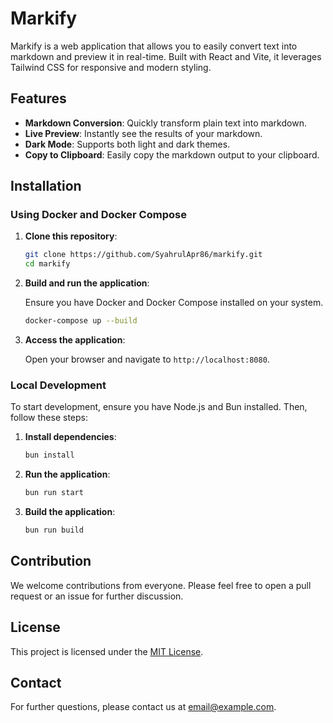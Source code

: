 # Markify

Markify is a web application that allows you to easily convert text into markdown and preview it in real-time. Built with React and Vite, it leverages Tailwind CSS for responsive and modern styling.

## Features

- **Markdown Conversion**: Quickly transform plain text into markdown.
- **Live Preview**: Instantly see the results of your markdown.
- **Dark Mode**: Supports both light and dark themes.
- **Copy to Clipboard**: Easily copy the markdown output to your clipboard.

## Installation

### Using Docker and Docker Compose

1. **Clone this repository**:

   ```bash
   git clone https://github.com/SyahrulApr86/markify.git
   cd markify
   ```

2. **Build and run the application**:

   Ensure you have Docker and Docker Compose installed on your system.

   ```bash
   docker-compose up --build
   ```

3. **Access the application**:

   Open your browser and navigate to `http://localhost:8080`.

### Local Development

To start development, ensure you have Node.js and Bun installed. Then, follow these steps:

1. **Install dependencies**:

   ```bash
   bun install
   ```

2. **Run the application**:

   ```bash
   bun run start
   ```

3. **Build the application**:

   ```bash
   bun run build
   ```

## Contribution

We welcome contributions from everyone. Please feel free to open a pull request or an issue for further discussion.

## License

This project is licensed under the [MIT License](LICENSE).

## Contact

For further questions, please contact us at [email@example.com](mailto:email@example.com).
